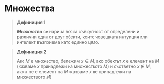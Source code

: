 # Множества

>**Дефиниция 1**
>
>***Множество*** се нарича всяка съвкупност от определени и различни един от друг обекти, които човешката интуиция или интелект възприема като единно цяло.

>**Дефиниция 2**
> 
> Ако $M$ е множество, бележим $x \in M$, ако обектът $x$ е елемент на $M$ (казваме $x$ принадлежи на множеството $M$) и съответно $x \notin M$, ако $x$ не е елемент на $M$ (казваме $x$ не принадлежи на множеството $M$)

